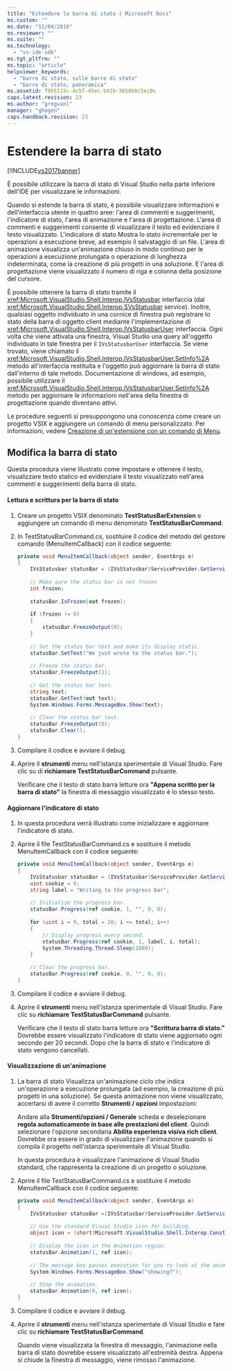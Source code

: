 ```yaml
---
title: "Estendere la barra di stato | Microsoft Docs"
ms.custom: ""
ms.date: "11/04/2016"
ms.reviewer: ""
ms.suite: ""
ms.technology: 
  - "vs-ide-sdk"
ms.tgt_pltfrm: ""
ms.topic: "article"
helpviewer_keywords: 
  - "barre di stato, sulle barre di stato"
  - "barre di stato, panoramica"
ms.assetid: f955115c-4c5f-45ec-b41b-365868c5ec0c
caps.latest.revision: 23
ms.author: "gregvanl"
manager: "ghogen"
caps.handback.revision: 23
---
```

# Estendere la barra di stato
[!INCLUDE[vs2017banner](../code-quality/includes/vs2017banner.md)]

È possibile utilizzare la barra di stato di Visual Studio nella parte inferiore dell'IDE per visualizzare le informazioni.  
  
 Quando si estende la barra di stato, è possibile visualizzare informazioni e dell'interfaccia utente in quattro aree: l'area di commenti e suggerimenti, l'indicatore di stato, l'area di animazione e l'area di progettazione. L'area di commenti e suggerimenti consente di visualizzare il testo ed evidenziare il testo visualizzato. L'indicatore di stato Mostra lo stato incrementale per le operazioni a esecuzione breve, ad esempio il salvataggio di un file. L'area di animazione visualizza un'animazione chiuso in modo continuo per le operazioni a esecuzione prolungata o operazione di lunghezza indeterminata, come la creazione di più progetti in una soluzione. E l'area di progettazione viene visualizzato il numero di riga e colonna della posizione del cursore.  
  
 È possibile ottenere la barra di stato tramite il <xref:Microsoft.VisualStudio.Shell.Interop.IVsStatusbar> interfaccia \(dal <xref:Microsoft.VisualStudio.Shell.Interop.SVsStatusbar> service\). Inoltre, qualsiasi oggetto individuato in una cornice di finestra può registrare lo stato della barra di oggetto client mediante l'implementazione di <xref:Microsoft.VisualStudio.Shell.Interop.IVsStatusbarUser> interfaccia. Ogni volta che viene attivata una finestra, Visual Studio una query all'oggetto individuato in tale finestra per il `IVsStatusbarUser` interfaccia. Se viene trovato, viene chiamato il <xref:Microsoft.VisualStudio.Shell.Interop.IVsStatusbarUser.SetInfo%2A> metodo all'interfaccia restituita e l'oggetto può aggiornare la barra di stato dall'interno di tale metodo. Documentazione di windows, ad esempio, possibile utilizzare il <xref:Microsoft.VisualStudio.Shell.Interop.IVsStatusbarUser.SetInfo%2A> metodo per aggiornare le informazioni nell'area della finestra di progettazione quando diventano attivi.  
  
 Le procedure seguenti si presuppongono una conoscenza come creare un progetto VSIX e aggiungere un comando di menu personalizzato. Per informazioni, vedere [Creazione di un'estensione con un comando di Menu](../extensibility/creating-an-extension-with-a-menu-command.md).  
  
## Modifica la barra di stato  
 Questa procedura viene illustrato come impostare e ottenere il testo, visualizzare testo statico ed evidenziare il testo visualizzato nell'area commenti e suggerimenti della barra di stato.  
  
#### Lettura e scrittura per la barra di stato  
  
1.  Creare un progetto VSIX denominato **TestStatusBarExtension** e aggiungere un comando di menu denominato **TestStatusBarCommand**.  
  
2.  In TestStatusBarCommand.cs, sostituire il codice del metodo del gestore comando \(MenuItemCallback\) con il codice seguente:  
  
    ```c#  
    private void MenuItemCallback(object sender, EventArgs e)  
    {  
        IVsStatusbar statusBar = (IVsStatusbar)ServiceProvider.GetService(typeof(SVsStatusbar));  
  
        // Make sure the status bar is not frozen  
        int frozen;  
  
        statusBar.IsFrozen(out frozen);  
  
        if (frozen != 0)   
        {  
            statusBar.FreezeOutput(0);  
        }  
  
        // Set the status bar text and make its display static.  
        statusBar.SetText("We just wrote to the status bar.");  
  
        // Freeze the status bar.  
        statusBar.FreezeOutput(1);  
  
        // Get the status bar text.   
        string text;  
        statusBar.GetText(out text);  
        System.Windows.Forms.MessageBox.Show(text);  
  
        // Clear the status bar text.  
        statusBar.FreezeOutput(0);  
        statusBar.Clear();  
    }  
    ```  
  
3.  Compilare il codice e avviare il debug.  
  
4.  Aprire il **strumenti** menu nell'istanza sperimentale di Visual Studio. Fare clic su di **richiamare TestStatusBarCommand** pulsante.  
  
     Verificare che il testo di stato barra letture ora **"Appena scritto per la barra di stato"** la finestra di messaggio visualizzato è lo stesso testo.  
  
#### Aggiornare l'indicatore di stato  
  
1.  In questa procedura verrà illustrato come inizializzare e aggiornare l'indicatore di stato.  
  
2.  Aprire il file TestStatusBarCommand.cs e sostituire il metodo MenuItemCallback con il codice seguente:  
  
    ```c#  
    private void MenuItemCallback(object sender, EventArgs e)  
    {  
        IVsStatusbar statusBar = (IVsStatusbar)ServiceProvider.GetService(typeof(SVsStatusbar));  
        uint cookie = 0;  
        string label = "Writing to the progress bar";  
  
        // Initialize the progress bar.  
        statusBar.Progress(ref cookie, 1, "", 0, 0);  
  
        for (uint i = 0, total = 20; i <= total; i++)  
        {  
            // Display progress every second.  
            statusBar.Progress(ref cookie, 1, label, i, total);  
            System.Threading.Thread.Sleep(1000);  
        }  
  
        // Clear the progress bar.  
        statusBar.Progress(ref cookie, 0, "", 0, 0);  
    }  
    ```  
  
3.  Compilare il codice e avviare il debug.  
  
4.  Aprire il **strumenti** menu nell'istanza sperimentale di Visual Studio. Fare clic su **richiamare TestStatusBarCommand** pulsante.  
  
     Verificare che il testo di stato barra letture ora **"Scrittura barra di stato."** Dovrebbe essere visualizzato l'indicatore di stato viene aggiornato ogni secondo per 20 secondi. Dopo che la barra di stato e l'indicatore di stato vengono cancellati.  
  
#### Visualizzazione di un'animazione  
  
1.  La barra di stato Visualizza un'animazione ciclo che indica un'operazione a esecuzione prolungata \(ad esempio, la creazione di più progetti in una soluzione\). Se questa animazione non viene visualizzato, accertarsi di avere il corretto **Strumenti \/ opzioni** impostazioni:  
  
     Andare alla **Strumenti\/opzioni \/ Generale** scheda e deselezionare **regola automaticamente in base alle prestazioni del client**. Quindi selezionare l'opzione secondaria **Abilita esperienza visiva rich client**. Dovrebbe ora essere in grado di visualizzare l'animazione quando si compila il progetto nell'istanza sperimentale di Visual Studio.  
  
     In questa procedura è visualizzare l'animazione di Visual Studio standard, che rappresenta la creazione di un progetto o soluzione.  
  
2.  Aprire il file TestStatusBarCommand.cs e sostituire il metodo MenuItemCallback con il codice seguente:  
  
    ```c#  
    private void MenuItemCallback(object sender, EventArgs e)  
    {  
        IVsStatusbar statusBar =(IVsStatusbar)ServiceProvider.GetService(typeof(SVsStatusbar));  
  
        // Use the standard Visual Studio icon for building.  
        object icon = (short)Microsoft.VisualStudio.Shell.Interop.Constants.SBAI_Build;  
  
        // Display the icon in the Animation region.  
        statusBar.Animation(1, ref icon);  
  
        // The message box pauses execution for you to look at the animation.  
        System.Windows.Forms.MessageBox.Show("showing?");  
  
        // Stop the animation.   
        statusBar.Animation(0, ref icon);  
    }  
    ```  
  
3.  Compilare il codice e avviare il debug.  
  
4.  Aprire il **strumenti** menu nell'istanza sperimentale di Visual Studio e fare clic su **richiamare TestStatusBarCommand**.  
  
     Quando viene visualizzata la finestra di messaggio, l'animazione nella barra di stato dovrebbe essere visualizzato all'estremità destra. Appena si chiude la finestra di messaggio, viene rimosso l'animazione.